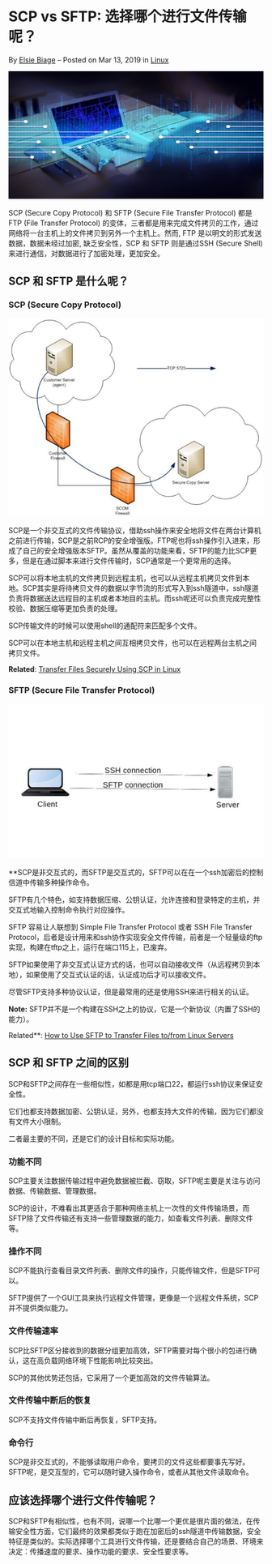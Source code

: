 # **SCP vs SFTP: 选择哪个进行文件传输呢？**

By [Elsie Biage](https://www.maketecheasier.com/author/elsiebiage/) – Posted on Mar 13, 2019 in [Linux](https://www.maketecheasier.com/category/linux-tips/)

![img](assets/SCP-SFTP-Differences-which-to-use-featured.jpg)

SCP (Secure Copy Protocol) 和 SFTP (Secure File Transfer Protocol) 都是 FTP (File Transfer Protocol) 的变体，三者都是用来完成文件拷贝的工作，通过网络将一台主机上的文件拷贝到另外一个主机上。然而, FTP 是以明文的形式发送数据，数据未经过加密, 缺乏安全性，SCP 和 SFTP 则是通过SSH (Secure Shell) 来进行通信，对数据进行了加密处理，更加安全。

## **SCP 和 SFTP 是什么呢？**

### SCP (Secure Copy Protocol)

![scp-sftp-differences-which-to-use-scp](assets/SCP-SFTP-Differences-which-to-use-scp.jpg)

SCP是一个非交互式的文件传输协议，借助ssh操作来安全地将文件在两台计算机之前进行传输，SCP是之前RCP的安全增强版。FTP呢也将ssh操作引入进来，形成了自己的安全增强版本SFTP。虽然从覆盖的功能来看，SFTP的能力比SCP更多，但是在通过脚本来进行文件传输时，SCP通常是一个更常用的选择。

SCP可以将本地主机的文件拷贝到远程主机，也可以从远程主机拷贝文件到本地。SCP其实是将待拷贝文件的数据以字节流的形式写入到ssh隧道中，ssh隧道负责将数据送达远程目的主机或者本地目的主机。而ssh呢还可以负责完成完整性校验、数据压缩等更加负责的处理。

SCP传输文件的时候可以使用shell的通配符来匹配多个文件。

SCP可以在本地主机和远程主机之间互相拷贝文件，也可以在远程两台主机之间拷贝文件。

**Related**: [Transfer Files Securely Using SCP in Linux](https://www.maketecheasier.com/transfer-files-securely-using-scp/)

### SFTP (Secure File Transfer Protocol)

![scp-sftp-differences-which-to-use-sftp](assets/SCP-SFTP-Differences-which-to-use-sftp.jpg)

**SCP是非交互式的，而SFTP是交互式的，SFTP可以在在一个ssh加密后的控制信道中传输多种操作命令。

SFTP有几个特色，如支持数据压缩、公钥认证，允许连接和登录特定的主机，并交互式地输入控制命令执行对应操作。

SFTP 容易让人联想到 Simple File Transfer Protocol 或者 SSH File Transfer Protocol，后者是设计用来和ssh协作实现安全文件传输，前者是一个轻量级的ftp实现，构建在tftp之上，运行在端口115上，已废弃。

SFTP如果使用了非交互式认证方式的话，也可以自动接收文件（从远程拷贝到本地），如果使用了交互式认证的话，认证成功后才可以接收文件。

尽管SFTP支持多种协议认证，但是最常用的还是使用SSH来进行相关的认证。

**Note:** SFTP并不是一个构建在SSH之上的协议，它是一个新协议（内置了SSH的能力）。

Related**: [How to Use SFTP to Transfer Files to/from Linux Servers](https://www.maketecheasier.com/use-sftp-transfer-files-linux-servers/)

## **SCP 和 SFTP 之间的区别**

SCP和SFTP之间存在一些相似性，如都是用tcp端口22，都运行ssh协议来保证安全性。

它们也都支持数据加密、公钥认证，另外，也都支持大文件的传输，因为它们都没有文件大小限制。

二者最主要的不同，还是它们的设计目标和实际功能。

### **功能不同**

SCP主要关注数据传输过程中避免数据被拦截、窃取，SFTP呢主要是关注与访问数据、传输数据、管理数据。

SCP的设计，不难看出其更适合于那种网络主机上一次性的文件传输场景，而SFTP除了文件传输还有支持一些管理数据的能力，如查看文件列表、删除文件等。

### **操作不同**

SCP不能执行查看目录文件列表、删除文件的操作，只能传输文件，但是SFTP可以。

SFTP提供了一个GUI工具来执行远程文件管理，更像是一个远程文件系统，SCP并不提供类似能力。

### **文件传输速率**

SCP比SFTP区分接收到的数据分组更加高效，SFTP需要对每个很小的包进行确认，这在高负载网络环境下性能影响比较突出。

SCP的其他优势还包括，它采用了一个更加高效的文件传输算法。

### **文件传输中断后的恢复**

SCP不支持文件传输中断后再恢复，SFTP支持。

### **命令行**

SCP是非交互式的，不能够读取用户命令，要拷贝的文件这些都要事先写好。SFTP呢，是交互型的，它可以随时键入操作命令，或者从其他文件读取命令。

## **应该选择哪个进行文件传输呢？**

SCP和SFTP有相似性，也有不同，说哪一个比哪一个更优是很片面的做法，在传输安全性方面，它们最终的效果都类似于跑在加密后的ssh隧道中传输数据，安全特征是类似的。实际选择哪个工具进行文件传输，还是要结合自己的场景、环境来决定：传播速度的要求、操作功能的要求、安全性要求等。